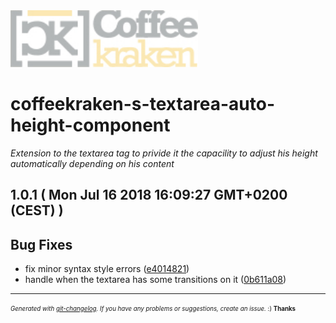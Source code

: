 <img width="300px" src=".resources/coffeekraken-logo.jpg" />

# coffeekraken-s-textarea-auto-height-component

_Extension to the textarea tag to privide it the capacility to adjust his height automatically depending on his content_

## 1.0.1  ( Mon Jul 16 2018 16:09:27 GMT+0200 (CEST) )


## Bug Fixes
  - fix minor syntax style errors
  ([e4014821](git@github.com:Coffeekraken/s-textarea-auto-height-component/commit/e4014821ed16b22b7e3e6bbb5c7a4ac2ba2cccb7))
  - handle when the textarea has some transitions on it
  ([0b611a08](git@github.com:Coffeekraken/s-textarea-auto-height-component/commit/0b611a0825ed9fb1b63c9df6057f7a91245d1a87))





---
<sub><sup>*Generated with [git-changelog](https://github.com/rafinskipg/git-changelog). If you have any problems or suggestions, create an issue.* :) **Thanks** </sub></sup>
